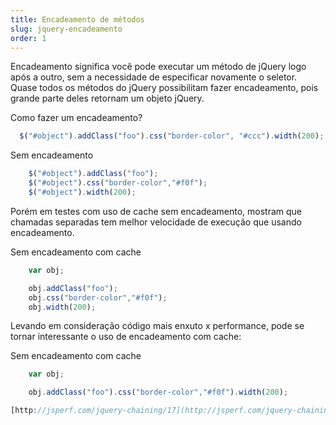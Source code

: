 ```yaml
---
title: Encadeamento de métodos
slug: jquery-encadeamento
order: 1
---
```


Encadeamento significa você pode executar um método de jQuery logo após a outro, sem a necessidade de especificar novamente o seletor. Quase todos os métodos do jQuery possibilitam fazer encadeamento, pois grande parte deles retornam um objeto jQuery.

Como fazer um encadeamento?
```js
  $("#object").addClass("foo").css("border-color", "#ccc").width(200);
```

Sem encadeamento
```js
	$("#object").addClass("foo");
	$("#object").css("border-color","#f0f");
	$("#object").width(200);
```

Porém em testes com uso de cache sem encadeamento, mostram que chamadas separadas tem melhor velocidade de execução que usando encadeamento.

Sem encadeamento com cache
```js
	var obj;

	obj.addClass("foo");
	obj.css("border-color","#f0f");
	obj.width(200);
```

Levando em consideração código mais enxuto x performance, pode se tornar interessante o uso de encadeamento com cache:

Sem encadeamento com cache
```js
	var obj;

	obj.addClass("foo").css("border-color","#f0f").width(200);
```
                                                                                                                                                                                                                                                                                                                                                                                                                                                                                                                                                                                                                                                                                                                                                                                                                                                                                                                                                                                                                                                                                                                                                                                                                                                              
```js
[http://jsperf.com/jquery-chaining/17](http://jsperf.com/jquery-chaining/17)
```